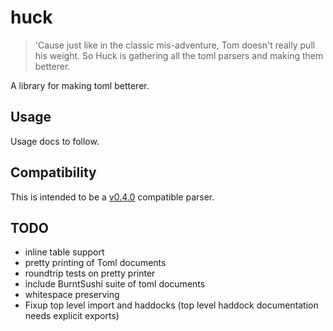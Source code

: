 huck
====

> 'Cause just like in the classic mis-adventure, Tom doesn't really
> pull his weight.  So Huck is gathering all the toml parsers and
> making them betterer.

A library for making toml betterer.

Usage
-------------
Usage docs to follow.


Compatibility
-------------

This is intended to be a [v0.4.0](https://github.com/toml-lang/toml/blob/master/versions/en/toml-v0.4.0.md)
compatible parser.


TODO
-------------
 * inline table support
 * pretty printing of Toml documents
 * roundtrip tests on pretty printer
 * include BurntSushi suite of toml documents
 * whitespace preserving
 * Fixup top level import and haddocks (top level haddock documentation needs explicit exports)
